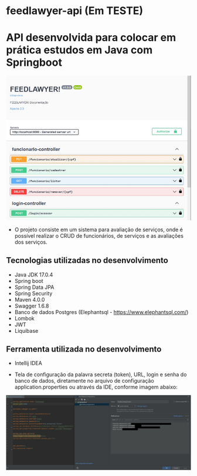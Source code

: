 # feedlawyer-api (Em TESTE)

# API desenvolvida para colocar em prática estudos em Java com Springboot

![Print da API rodando com Swagger](https://github.com/Felipe-Noguez/only-assets/blob/main/feedlawyer-api/Swagger%20Feedlawyer.jpg?raw=true)

* O projeto consiste em um sistema para avaliação de serviços, onde é possível realizar o CRUD de funcionários, de serviços e as avaliações dos serviços.


## Tecnologias utilizadas no desenvolvimento
* Java JDK 17.0.4
* Spring boot
* Spring Data JPA
* Spring Security
* Maven 4.0.0
* Swagger 1.6.8
* Banco de dados Postgres (Elephantsql - https://www.elephantsql.com/)
* Lombok
* JWT
* Liquibase


## Ferramenta utilizada no desenvolvimento
* Intellij IDEA

* Tela de configuração da palavra secreta (token), URL, login e senha do banco de dados, diretamente no arquivo de configuração application.properties ou através da IDE, conforme imagem abaixo:

![Print da configuração de login e senha do banco](https://github.com/Felipe-Noguez/only-assets/blob/main/feedlawyer-api/var%20de%20ambiente.jpg?raw=true)
